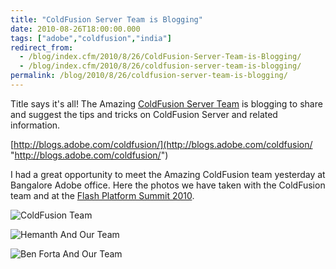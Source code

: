 ```yaml
---
title: "ColdFusion Server Team is Blogging"
date: 2010-08-26T18:00:00.000
tags: ["adobe","coldfusion","india"]
redirect_from: 
  - /blog/index.cfm/2010/8/26/ColdFusion-Server-Team-is-Blogging/
  - /blog/index.cfm/2010/8/26/coldfusion-server-team-is-blogging/
permalink: /blog/2010/8/26/coldfusion-server-team-is-blogging/
---
```

Title says it's all! The Amazing  [ColdFusion Server Team](http://blogs.adobe.com/coldfusion/ "http://blogs.adobe.com/coldfusion/")  is blogging to share and suggest the tips and tricks on ColdFusion Server and related information.  

[http://blogs.adobe.com/coldfusion/](http://blogs.adobe.com/coldfusion/ "http://blogs.adobe.com/coldfusion/")  

I had a great opportunity to meet the Amazing ColdFusion team yesterday at Bangalore Adobe office. Here the photos we have taken with the ColdFusion team and at the  [Flash Platform Summit 2010](http://www.flickr.com/photos/akbarsait/sets/72157624812103762/ "http://www.flickr.com/photos/akbarsait/sets/72157624812103762/").

![ColdFusion Team](/assets/images/blog/CFTeamAndUs.JPG "ColdFusion Team")  

![Hemanth And Our Team](/assets/images/blog/HemanthAndTeam.JPG "Hemanth And Our Team")  

![Ben Forta And Our Team](/assets/images/blog/BenFortaAndTeam.JPG "Ben Forta And Our Team")
